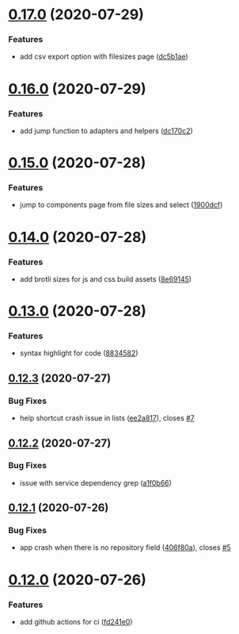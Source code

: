 # [0.17.0](https://github.com/rajasegar/eax/compare/v0.16.0...v0.17.0) (2020-07-29)


### Features

* add csv export option with filesizes page ([dc5b1ae](https://github.com/rajasegar/eax/commit/dc5b1ae4b83688a2451c53dec130c007ad7f64c4))

# [0.16.0](https://github.com/rajasegar/eax/compare/v0.15.0...v0.16.0) (2020-07-29)


### Features

* add jump function to adapters and helpers ([dc170c2](https://github.com/rajasegar/eax/commit/dc170c29e27cf34b17daf86d907c6933baf28a0f))

# [0.15.0](https://github.com/rajasegar/eax/compare/v0.14.0...v0.15.0) (2020-07-28)


### Features

* jump to components page from file sizes and select ([1900dcf](https://github.com/rajasegar/eax/commit/1900dcf51cf675015ce44a4a2039c37eefa56b0d))

# [0.14.0](https://github.com/rajasegar/eax/compare/v0.13.0...v0.14.0) (2020-07-28)


### Features

* add brotli sizes for js and css build assets ([8e69145](https://github.com/rajasegar/eax/commit/8e6914517b27d9d78ca2e5bce9c1c8bb86e28071))

# [0.13.0](https://github.com/rajasegar/eax/compare/v0.12.3...v0.13.0) (2020-07-28)


### Features

* syntax highlight for code ([8834582](https://github.com/rajasegar/eax/commit/883458208a6835fd0d895b085abf6a0380e67623))

## [0.12.3](https://github.com/rajasegar/eax/compare/v0.12.2...v0.12.3) (2020-07-27)


### Bug Fixes

* help shortcut crash issue in lists ([ee2a817](https://github.com/rajasegar/eax/commit/ee2a817f436f83b30da623cbe7168187d219622e)), closes [#7](https://github.com/rajasegar/eax/issues/7)

## [0.12.2](https://github.com/rajasegar/eax/compare/v0.12.1...v0.12.2) (2020-07-27)


### Bug Fixes

* issue with service dependency grep ([a1f0b66](https://github.com/rajasegar/eax/commit/a1f0b6646d41992f5ccf39955e990d6152a1157f))

## [0.12.1](https://github.com/rajasegar/eax/compare/v0.12.0...v0.12.1) (2020-07-26)


### Bug Fixes

* app crash when there is no repository field ([406f80a](https://github.com/rajasegar/eax/commit/406f80ab19a45bfbc65ff835e9957c227ff59b45)), closes [#5](https://github.com/rajasegar/eax/issues/5)

# [0.12.0](https://github.com/rajasegar/eax/compare/v0.11.0...v0.12.0) (2020-07-26)


### Features

* add github actions for ci ([fd241e0](https://github.com/rajasegar/eax/commit/fd241e05a6046e5777f1f62d1d06ffef0016f97b))

